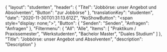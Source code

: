 {
"layout": "studenten",
  "header": {
    "Titel": "Jobbörse: unser Angebot  und Absolventen",
    "Button": "zur Jobbörse"
  },
  "translationKey": "studenten",
  "date": "2020-11-30T01:31:13.612Z",
  "NoShowButton": "<span style=\"display: none;\">",
  "Button": {
    "Senden": "Senden",
    "Anfragen": "Anfragen"
  },
  "Filtermenu": {
    "All": "Alle",
    "Items": [
      "Praktikum / Praxissemester",
      "Werkstudenten",
      "Bachelor Master",
      "Duales Studium"
    ]
  },
  "Title": "Jobbörse: unser Angebot  und Absolventen",
  "description": "Description"
}
